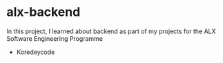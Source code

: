 # alx-backend
In this project, I learned about backend as part of my projects for the ALX Software Engineering Programme
* Koredeycode
